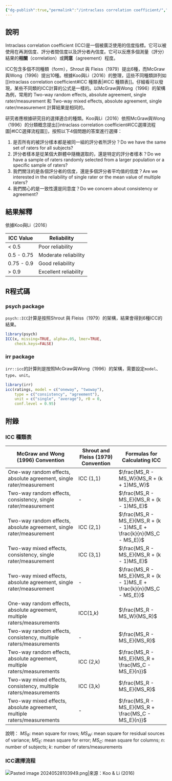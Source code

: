 ```yaml
---
{"dg-publish":true,"permalink":"/intraclass correlation coefficient/","title":"intraclass correlation coefficient","tags":["terms","reliability","guideline","statistic"],"created":"2024-05-28T09:57","updated":"2024-05-28T23:33"}
---
```



## 說明

Intraclass correlation coefficient (ICC)是一個被廣泛使用的信度指標。它可以被使用在再測信度、評分者間信度以及評分者內信度。它可以反應多個測量（評分）結果的**相關**（correlation）或**同意**（agreement）程度。

ICC包含多個不同種類（form），Shrout 與 Fleiss（1979）提出6種，而McGraw與Wong（1996）提出10種。根據Koo與Li（2016）的整理，這些不同種類詳列如[[intraclass correlation coefficient#ICC 種類表\|#ICC 種類表]]。仔細看可以發現，某些不同類的ICC計算的公式是一樣的。以McGraw與Wong（1996）的架構為例，常用的 Two-way random effects, absolute agreement, single rater/measurement 和 Two-way mixed effects, absolute agreement, single rater/measurement 計算結果是相同的。

研究者應根據研究目的選擇適合的種類。Koo與Li（2016）依照McGraw與Wong（1996）的分類概念提出[[intraclass correlation coefficient#ICC選擇流程圖\|#ICC選擇流程圖]]，按照以下4個問題的答案進行選擇：

1. 是否所有的被評分樣本都是被同一組的評分者所評分？Do we have the same set of raters for all subjects?
2. 評分者樣本是從某個大群體中隨機選取的，還是特定的評分者樣本？Do we have a sample of raters randomly selected from a larger population or a specific sample of raters?
3. 我們關注的是各個評分者的信度，還是多個評分者平均值的信度？Are we interested in the reliability of single rater or the mean value of multiple raters?
4. 我們關心的是一致性還是同意度？Do we concern about consistency or agreement?

## 結果解釋

依據Koo與Li（2016）

| ICC Value  | Reliability           |
| ---------- | --------------------- |
| < 0.5      | Poor reliability      |
| 0.5 - 0.75 | Moderate reliability  |
| 0.75 - 0.9 | Good reliability      |
| > 0.9      | Excellent reliability |

## R程式碼

### psych package

`psych::ICC`計算是按照Shrout 與 Fleiss（1979）的架構，結果會得到6種ICC的結果。

```r
library(psych)
ICC(x, missing=TRUE, alpha=.05, lmer=TRUE, 
    check.keys=FALSE)
```

### irr package

`irr::icc`的計算則是按照McGraw與Wong（1996）的架構，需要設定`model`、`type`、`unit`。

```r
library(irr)
icc(ratings, model = c("oneway", "twoway"), 
    type = c("consistency", "agreement"), 
    unit = c("single", "average"), r0 = 0,
    conf.level = 0.95)
```

## 附錄

### ICC 種類表

| McGraw and Wong (1996) Convention                                        | Shrout and Fleiss (1979) Convention | Formulas for Calculating ICC                                        |
| ------------------------------------------------------------------------ | ----------------------------------- | ------------------------------------------------------------------- |
| One-way random effects, absolute agreement, single rater/measurement     | ICC (1,1)                           | $\frac{MS_R - MS_W}{MS_R + (k + 1)MS_W}$                            |
| Two-way random effects, consistency, single rater/measurement            | -                                   | $\frac{MS_R - MS_E}{MS_R + (k - 1)MS_E}$                            |
| Two-way random effects, absolute agreement, single rater/measurement     | ICC (2,1)                           | $\frac{MS_R - MS_E}{MS_R + (k - 1)MS_E + \frac{k}{n}(MS_C - MS_E)}$ |
| Two-way mixed effects, consistency, single rater/measurement             | ICC (3,1)                           | $\frac{MS_R - MS_E}{MS_R + (k - 1)MS_E}$                            |
| Two-way mixed effects, absolute agreement, single rater/measurement      | -                                   | $\frac{MS_R - MS_E}{MS_R + (k - 1)MS_E + \frac{k}{n}(MS_C - MS_E)}$ |
| One-way random effects, absolute agreement, multiple raters/measurements | ICC(1,k)                            | $\frac{MS_R - MS_W}{MS_R}$                                          |
| Two-way random effects, consistency, multiple raters/measurements        | -                                   | $\frac{MS_R - MS_E}{MS_R}$                                          |
| Two-way random effects, absolute agreement, multiple raters/measurements | ICC (2,k)                           | $\frac{MS_R - MS_E}{MS_R + \frac{MS_C - MS_E}{n}}$                  |
| Two-way mixed effects, consistency, multiple raters/measurements         | ICC (3,k)                           | $\frac{MS_R - MS_E}{MS_R}$                                          |
| Two-way mixed effects, absolute agreement, multiple raters/measurements  | -                                   | $\frac{MS_R - MS_E}{MS_R + \frac{MS_C - MS_E}{n}}$                  |

說明：
$MS_R$: mean square for rows; $MS_W$: mean square for residual sources of variance; $MS_E$: mean square for error; $MS_C$: mean square for columns; $n$: number of subjects; $k$: number of raters/measurements

### ICC選擇流程

![Pasted image 20240528103949.png|來源：Koo & Li (2016)](/img/user/Pasted%20image%2020240528103949.png)
